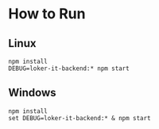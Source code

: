 # How to Run

## Linux
```
npm install
DEBUG=loker-it-backend:* npm start
```

## Windows
```
npm install
set DEBUG=loker-it-backend:* & npm start
```
